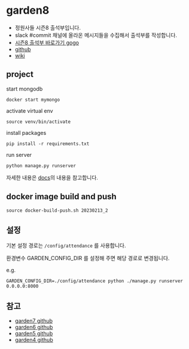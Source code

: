 # garden8
* 정원사들 시즌8 출석부입니다.
* slack #commit 채널에 올라온 메시지들을 수집해서 출석부를 작성합니다.
* [시즌8 출석부 바로가기 gogo](http://garden8.junho85.pe.kr/)
* [github](https://github.com/junho85/garden8)
* [wiki](https://github.com/junho85/garden8/wiki)

## project
start mongodb
```
docker start mymongo
```

activate virtual env
```
source venv/bin/activate
```

install packages
```
pip install -r requirements.txt
```

run server
```
python manage.py runserver
```

자세한 내용은 [docs](docs)의 내용을 참고합니다.

## docker image build and push
```
source docker-build-push.sh 20230213_2
```

## 설정
기본 설정 경로는 `/config/attendance` 를 사용합니다.

환경변수 GARDEN_CONFIG_DIR 를 설정해 주면 해당 경로로 변경됩니다.

e.g.
```
GARDEN_CONFIG_DIR=./config/attendance python ./manage.py runserver 0.0.0.0:8000
```

## 참고
* [garden7 github](https://github.com/junho85/garden7)
* [garden6 github](https://github.com/junho85/garden6)
* [garden5 github](https://github.com/junho85/garden5)
* [garden4 github](https://github.com/junho85/garden4)